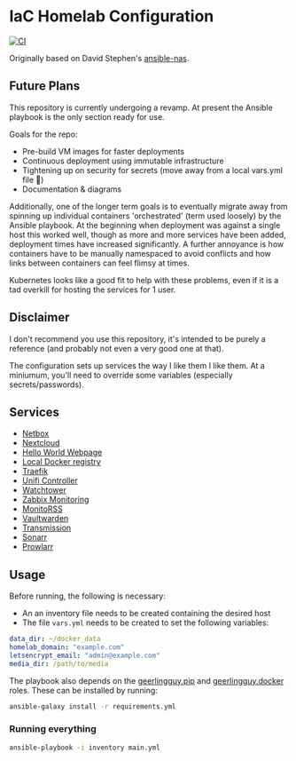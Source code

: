 # IaC Homelab Configuration

[![CI](https://github.com/cianmawhinney/homelab/actions/workflows/ci.yml/badge.svg)](https://github.com/cianmawhinney/homelab/actions/workflows/ci.yml)

Originally based on David Stephen's [ansible-nas](https://github.com/davestephens/ansible-nas).

## Future Plans
This repository is currently undergoing a revamp. At present the Ansible playbook is the only section ready for use.

Goals for the repo:
- Pre-build VM images for faster deployments
- Continuous deployment using immutable infrastructure
- Tightening up on security for secrets (move away from a local vars.yml file 👀)
- Documentation & diagrams

Additionally, one of the longer term goals is to eventually migrate away from spinning up individual containers 'orchestrated' (term used loosely) by the Ansible playbook. At the beginning when deployment was against a single host this worked well, though as more and more services have been added, deployment times have increased significantly. A further annoyance is how containers have to be manually namespaced to avoid conflicts and how links between containers can feel flimsy at times.

Kubernetes looks like a good fit to help with these problems, even if it is a tad overkill for hosting the services for 1 user.


## Disclaimer
I don't recommend you use this repository, it's intended to be purely a
reference (and probably not even a very good one at that).

The configuration sets up services the way I like them I like them. At a
miniumum, you'll need to override some variables (especially secrets/passwords).


## Services
* [Netbox](https://github.com/netbox-community/netbox-docker)
* [Nextcloud](https://github.com/nextcloud/docker)
* [Hello World Webpage](https://github.com/nginxinc/NGINX-Demos/tree/master/nginx-hello)
* [Local Docker registry](https://github.com/docker/distribution-library-image)
* [Traefik](https://github.com/traefik/traefik)
* [Unifi Controller](https://github.com/linuxserver/docker-unifi-controller)
* [Watchtower](https://github.com/containrrr/watchtower)
* [Zabbix Monitoring](https://github.com/zabbix/zabbix-docker)
* [MonitoRSS](https://github.com/synzen/MonitoRSS)
* [Vaultwarden](https://github.com/dani-garcia/vaultwarden/)
* [Transmission](https://github.com/linuxserver/docker-transmission)
* [Sonarr](https://github.com/linuxserver/docker-sonarr)
* [Prowlarr](https://github.com/linuxserver/docker-prowlarr)


## Usage
Before running, the following is necessary:
* An an inventory file needs to be created containing the desired host
* The file `vars.yml` needs to be created to set the following variables:

```yaml
data_dir: ~/docker_data
homelab_domain: "example.com"
letsencrypt_email: "admin@example.com"
media_dir: /path/to/media
```

The playbook also depends on the [geerlingguy.pip](https://github.com/geerlingguy/ansible-role-pip)
and [geerlingguy.docker](https://github.com/geerlingguy/ansible-role-docker)
roles. These can be installed by running:

```bash
ansible-galaxy install -r requirements.yml
```

### Running everything

```bash
ansible-playbook -i inventory main.yml
```
